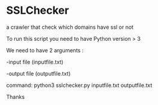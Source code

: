# SSLChecker
a crawler that check which domains have ssl or not

To run this script you need to have Python version > 3

We need to have 2 arguments :

-input file (inputfile.txt)

-output file (outputfile.txt)

command:
python3 sslchecker.py inputfile.txt outputfile.txt

Thanks
